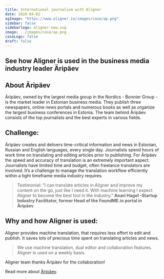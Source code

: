 ```yaml
---
title: International journalism with Aligner
date: 2020-04-02
ogImage: "https://www.aligner.io/images/case/ap.png"
sidebar: false
sidebarlogo: aligner-new.svg
image: ../images/case/ap.png
caseLogo: false
draft: false
---
```



## See how Aligner is used in the business media industry leader Äripäev

## About Äripäev

Äripäev, owned by the largest media group in the Nordics - Bonnier Group - is the market leader in Estonian business media. They publish three newspapers, online news portals and numerous books as well as organize the largest business conferences in Estonia. The team behind Äripäev consists of the top journalists and the best experts in various fields.

## Challenge:

Äripäev creates and delivers time-critical information and news in Estonian, Russian and English languages, every single day. Journalists spend hours of work time on translating and editing articles prior to publishing. 
For Äripäev the speed and accuracy of translation is an extremely important aspect. Journalists have limited time and budget, often freelance translators are involved. It’s a challenge to manage the translation workflow efficiently within a tight timeframe media industry requires. 

> Testimonial:
“I can translate articles in Aligner and improve my content on the go, just like I need it. With machine learning I expect Aligner to become the best tool in the industry.” **Anari Hagel -Startup Industry Facilitator, former Head of the FoundME.io portal in Äripäev**


## Why and how Aligner is used:
Aligner provides machine translation, that requires less effort to edit and publish. It saves lots of precious time spent on translating articles and news. 

> We use machine translation, dual editor and collaboration features. Aligner is used on a weekly basis.

Aligner team thanks Äripäev for the collaboration!

Read more about [Äripäev](https://www.aripaev.ee/ "Aripaev").